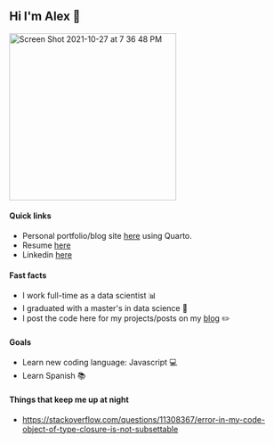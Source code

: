 ## Hi I'm Alex 👋

<img width="300" alt="Screen Shot 2021-10-27 at 7 36 48 PM" src="https://user-images.githubusercontent.com/66688601/152731979-45808c20-eb91-4093-9189-f86d898b9926.png">

#### Quick links
- Personal portfolio/blog site [here](https://alexbass.me) using Quarto.
- Resume [here](https://alexbass.me/files/resume.pdf)
- Linkedin [here](https://www.linkedin.com/in/alex-bass-4a7465161)

#### Fast facts
- I work full-time as a data scientist :bar_chart:
- I graduated with a master's in data science :school:
- I post the code here for my projects/posts on my [blog](https://alexbass.me) :pencil2:

#### Goals
- Learn new coding language: Javascript :computer:
- Learn Spanish :books:

#### Things that keep me up at night
- https://stackoverflow.com/questions/11308367/error-in-my-code-object-of-type-closure-is-not-subsettable
